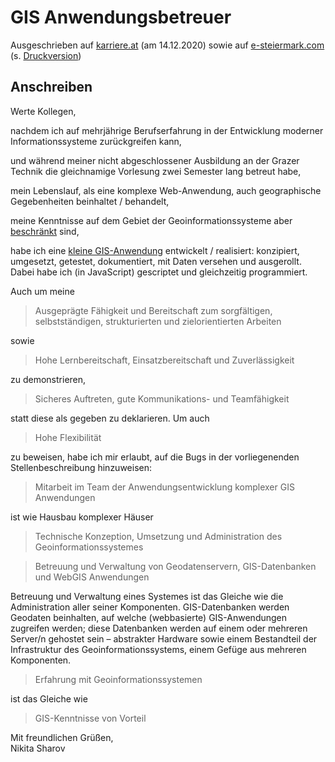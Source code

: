 # GIS Anwendungsbetreuer

Ausgeschrieben auf [karriere.at](https://www.karriere.at/jobs/gis-anwendungsbetreuerin#5765277) (am 14.12.2020) sowie auf [e-steiermark.com](https://www.e-steiermark.com/stelle/gis-anwendungsbetreuerin) (s. [Druckversion](media/gis-anwendungsbetreuer_e-steiermark.pdf))

## Anschreiben

Werte Kollegen,

nachdem ich auf mehrjährige Berufserfahrung in der Entwicklung moderner Informationssysteme zurückgreifen kann, 

und während meiner nicht abgeschlossener Ausbildung an der Grazer Technik die gleichnamige Vorlesung zwei Semester lang betreut habe,

mein Lebenslauf, als eine komplexe Web-Anwendung, auch geographische Gegebenheiten beinhaltet / behandelt,

meine Kenntnisse auf dem Gebiet der Geoinformationssysteme aber [beschränkt]() sind,

habe ich eine [kleine GIS-Anwendung](https://observablehq.com/@nikita-sharov/metropolitan-france-map) entwickelt / realisiert: konzipiert, umgesetzt, getestet, dokumentiert, mit Daten versehen und ausgerollt. Dabei habe ich (in JavaScript) gescriptet und gleichzeitig programmiert.

Auch um meine 

> Ausgeprägte Fähigkeit und Bereitschaft zum sorgfältigen, selbstständigen, strukturierten und zielorientierten Arbeiten

sowie

> Hohe Lernbereitschaft, Einsatzbereitschaft und Zuverlässigkeit

zu demonstrieren,

> Sicheres Auftreten, gute Kommunikations- und Teamfähigkeit	

statt diese als gegeben zu deklarieren. Um auch

> Hohe Flexibilität

zu beweisen, habe ich mir erlaubt, auf die Bugs in der vorliegenenden Stellenbeschreibung hinzuweisen:

> Mitarbeit im Team der Anwendungsentwicklung komplexer GIS Anwendungen

ist wie Hausbau komplexer Häuser

> Technische Konzeption, Umsetzung und Administration des Geoinformationssystemes

> Betreuung und Verwaltung von Geodatenservern, GIS-Datenbanken und WebGIS Anwendungen

Betreuung und Verwaltung eines System~~e~~s ist das Gleiche wie die Administration aller seiner Komponenten. GIS-Datenbanken werden Geodaten beinhalten, auf welche (webbasierte) GIS-Anwendungen zugreifen werden; diese Datenbanken werden auf einem oder mehreren Server/n gehostet sein – abstrakter Hardware sowie einem Bestandteil der Infrastruktur des Geoinformationssystems,  einem Gefüge aus mehreren Komponenten.

> Erfahrung mit Geoinformationssystemen

ist das Gleiche wie

> GIS-Kenntnisse von Vorteil

Mit freundlichen Grüßen,  
Nikita Sharov
